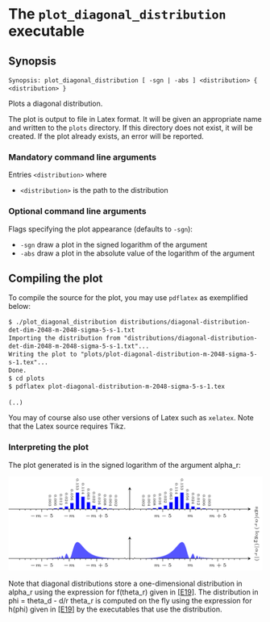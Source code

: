 # The <code>plot_diagonal_distribution</code> executable

## Synopsis
```console
Synopsis: plot_diagonal_distribution [ -sgn | -abs ] <distribution> { <distribution> }
```

Plots a diagonal distribution.

The plot is output to file in Latex format. It will be given an appropriate name and written to the <code>plots</code> directory. If this directory does not exist, it will be created. If the plot already exists, an error will be reported.

### Mandatory command line arguments
Entries <code>\<distribution\></code> where
- <code>\<distribution\></code> is the path to the distribution

### Optional command line arguments
Flags specifying the plot appearance (defaults to <code>-sgn</code>):
- <code>-sgn</code> draw a plot in the signed logarithm of the argument
- <code>-abs</code> draw a plot in the absolute value of the logarithm of the argument

## Compiling the plot
To compile the source for the plot, you may use <code>pdflatex</code> as exemplified below:
```console
$ ./plot_diagonal_distribution distributions/diagonal-distribution-det-dim-2048-m-2048-sigma-5-s-1.txt
Importing the distribution from "distributions/diagonal-distribution-det-dim-2048-m-2048-sigma-5-s-1.txt"...
Writing the plot to "plots/plot-diagonal-distribution-m-2048-sigma-5-s-1.tex"...
Done.
$ cd plots
$ pdflatex plot-diagonal-distribution-m-2048-sigma-5-s-1.tex

(..)
```
You may of course also use other versions of Latex such as <code>xelatex</code>. Note that the Latex source requires Tikz.

### Interpreting the plot
The plot generated is in the signed logarithm of the argument alpha_r:

![](./images/plot-diagonal-distribution-m-2048-sigma-5-s-1.png)

Note that diagonal distributions store a one-dimensional distribution in alpha_r using the expression for f(theta_r) given in [[E19]](https://arxiv.org/pdf/1905.09084.pdf). The distribution in phi = theta_d - d/r theta_r is computed on the fly using the expression for h(phi) given in [[E19]](https://arxiv.org/pdf/1905.09084.pdf) by the executables that use the distribution.